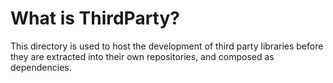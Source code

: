 What is ThirdParty?
===================

This directory is used to host the development of third party libraries before they are extracted into their own repositories, and composed as dependencies.